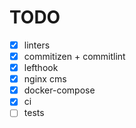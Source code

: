 # TODO

- [x] linters
- [x] commitizen + commitlint
- [x] lefthook
- [x] nginx cms
- [x] docker-compose
- [x] ci
- [ ] tests
